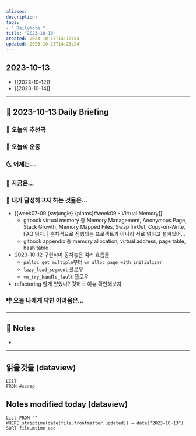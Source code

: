 ```yaml
---
aliases: 
description:
tags:
- " DailyNote "
title: "2023-10-13"
created: 2023-10-13T14:17:54
updated: 2023-10-13T14:23:24
---
```


## 2023-10-13

- [[2023-10-12]] 
- [[2023-10-14]]

---

## 📅 2023-10-13 Daily Briefing

### 🎵 오늘의 추천곡

### 🏃 오늘의 운동

### 🌜 어제는...

### 🙌 지금은...

### 🚀 내가 달성하고자 하는 것들은...

- [[week07-09 {swjungle} {pintos}#week09 - Virtual Memory]]
	- gitbook virtual memory 중 Memory Management, Anonymous Page, Stack Growth, Memory Mapped Files, Swap In/Out, Copy-on-Write, FAQ 읽자. | 순차적으로 진행되는 프로젝트가 아니라 서로 얽히고 설켜있어...
	- gitbook appendix 중 memory allocation, virtual address, page table, hash table
- 2023-10-12 구현하며 꽁쳐놓은 여러 흐름들
	- `palloc_get_multiple`부터 `vm_alloc_page_with_initializer`
	- `lazy_load_segment` 플로우
	- `vm_try_handle_fault` 플로우
- refactoring 할게 있었나? 깃허브 이슈 확인해보자.

### 👎 오늘 나에게 닥친 어려움은...

---

## 📝 Notes

- 

---

## 읽을것들 (dataview)

```dataview
LIST
FROM #scrap
```

## Notes modified today (dataview)

```dataview
List FROM "" 
WHERE striptime(date(file.frontmatter.updated)) = date("2023-10-13") 
SORT file.mtime asc
```
